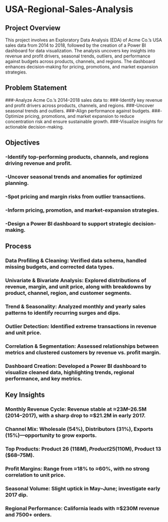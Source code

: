# USA-Regional-Sales-Analysis

## Project Overview

This project involves an Exploratory Data Analysis (EDA) of Acme Co.’s USA sales data from 2014 to 2018, followed by the creation of a Power BI dashboard for data visualization. The analysis uncovers key insights into revenue and profit drivers, seasonal trends, outliers, and performance against budgets across products, channels, and regions. The dashboard enhances decision-making for pricing, promotions, and market expansion strategies.

## Problem Statement

###-Analyze Acme Co.’s 2014–2018 sales data to:
###-Identify key revenue and profit drivers across products, channels, and regions.
###-Uncover seasonal trends and outliers.
###-Align performance against budgets.
###-Optimize pricing, promotions, and market expansion to reduce concentration risk and ensure sustainable growth.
###-Visualize insights for actionable decision-making.

## Objectives

### -Identify top-performing products, channels, and regions driving revenue and profit.
### -Uncover seasonal trends and anomalies for optimized planning.
### -Spot pricing and margin risks from outlier transactions.
### -Inform pricing, promotion, and market-expansion strategies.
### -Design a Power BI dashboard to support strategic decision-making.

## Process

### Data Profiling & Cleaning: Verified data schema, handled missing budgets, and corrected data types.
### Univariate & Bivariate Analysis: Explored distributions of revenue, margin, and unit price, along with breakdowns by product, channel, region, and customer segments.
### Trend & Seasonality: Analyzed monthly and yearly sales patterns to identify recurring surges and dips.
### Outlier Detection: Identified extreme transactions in revenue and unit price.
### Correlation & Segmentation: Assessed relationships between metrics and clustered customers by revenue vs. profit margin.
### Dashboard Creation: Developed a Power BI dashboard to visualize cleaned data, highlighting trends, regional performance, and key metrics.

## Key Insights

### Monthly Revenue Cycle: Revenue stable at ≈$23M–$26.5M (2014–2017), with a sharp drop to ≈$21.2M in early 2017.
### Channel Mix: Wholesale (54%), Distributors (31%), Exports (15%)—opportunity to grow exports.
### Top Products: Product 26 ($118M), Product 25 ($110M), Product 13 ($68–75M).
### Profit Margins: Range from ≈18% to ≈60%, with no strong correlation to unit price.
### Seasonal Volume: Slight uptick in May–June; investigate early 2017 dip.
### Regional Performance: California leads with ≈$230M revenue and 7500+ orders.
